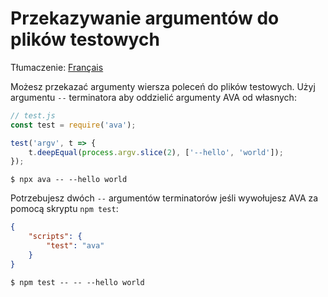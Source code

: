 # Przekazywanie argumentów do plików testowych

Tłumaczenie: [Français](https://github.com/avajs/ava-docs/blob/master/fr_FR/docs/recipes/passing-arguments-to-your-test-files.md)

Możesz przekazać argumenty wiersza poleceń do plików testowych. Użyj argumentu `--` terminatora aby oddzielić argumenty AVA od własnych:

```js
// test.js
const test = require('ava');

test('argv', t => {
	t.deepEqual(process.argv.slice(2), ['--hello', 'world']);
});
```

```console
$ npx ava -- --hello world
```

Potrzebujesz dwóch `--` argumentów terminatorów jeśli wywołujesz AVA za pomocą skryptu `npm test`:

```json
{
	"scripts": {
		"test": "ava"
	}
}
```

```console
$ npm test -- -- --hello world
```
